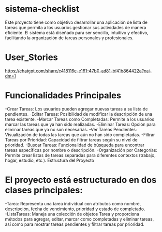 # sistema-checklist
Este proyecto tiene como objetivo desarrollar una aplicación de lista de tareas que permita a los usuarios gestionar sus actividades de manera eficiente. El sistema está diseñado para ser sencillo, intuitivo y efectivo, facilitando la organización de tareas personales y profesionales.
# User_Stories
https://chatgpt.com/share/c418116e-e161-47b0-ad81-bf41b864422a?oai-dm=1
# Funcionalidades Principales
-Crear Tareas: Los usuarios pueden agregar nuevas tareas a su lista de pendientes.
-Editar Tareas: Posibilidad de modificar la descripción de una tarea existente.
-Marcar Tareas como Completadas: Permite a los usuarios marcar las tareas que ya han sido realizadas.
-Eliminar Tareas: Opción para eliminar tareas que ya no son necesarias.
-Ver Tareas Pendientes: Visualización de todas las tareas que aún no han sido completadas.
-Filtrar Tareas por Prioridad: Capacidad de filtrar tareas según su nivel de prioridad.
-Buscar Tareas: Funcionalidad de búsqueda para encontrar tareas específicas por nombre o descripción.
-Organización por Categorías: Permite crear listas de tareas separadas para diferentes contextos (trabajo, hogar, estudio, etc.).
Estructura del Proyecto

# El proyecto está estructurado en dos clases principales:

-Tarea: Representa una tarea individual con atributos como nombre, descripción, fecha de vencimiento, prioridad y estado de completado.                                                                                
-ListaTareas: Maneja una colección de objetos Tarea y proporciona métodos para agregar, editar, marcar como completadas y eliminar tareas, así como para mostrar tareas pendientes y filtrar tareas por prioridad.
